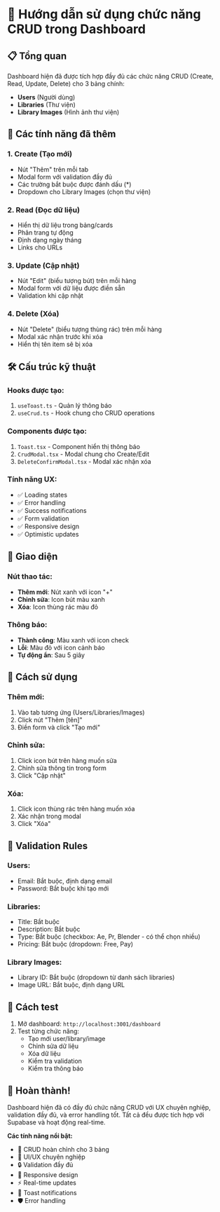 # 🚀 Hướng dẫn sử dụng chức năng CRUD trong Dashboard

## 📋 Tổng quan

Dashboard hiện đã được tích hợp đầy đủ các chức năng CRUD (Create, Read, Update, Delete) cho 3 bảng chính:
- **Users** (Người dùng)
- **Libraries** (Thư viện)
- **Library Images** (Hình ảnh thư viện)

## 🎯 Các tính năng đã thêm

### 1. **Create (Tạo mới)**
- Nút "Thêm" trên mỗi tab
- Modal form với validation đầy đủ
- Các trường bắt buộc được đánh dấu (*)
- Dropdown cho Library Images (chọn thư viện)

### 2. **Read (Đọc dữ liệu)**
- Hiển thị dữ liệu trong bảng/cards
- Phân trang tự động
- Định dạng ngày tháng
- Links cho URLs

### 3. **Update (Cập nhật)**
- Nút "Edit" (biểu tượng bút) trên mỗi hàng
- Modal form với dữ liệu được điền sẵn
- Validation khi cập nhật

### 4. **Delete (Xóa)**
- Nút "Delete" (biểu tượng thùng rác) trên mỗi hàng
- Modal xác nhận trước khi xóa
- Hiển thị tên item sẽ bị xóa

## 🛠️ Cấu trúc kỹ thuật

### **Hooks được tạo:**
1. `useToast.ts` - Quản lý thông báo
2. `useCrud.ts` - Hook chung cho CRUD operations

### **Components được tạo:**
1. `Toast.tsx` - Component hiển thị thông báo
2. `CrudModal.tsx` - Modal chung cho Create/Edit
3. `DeleteConfirmModal.tsx` - Modal xác nhận xóa

### **Tính năng UX:**
- ✅ Loading states
- ✅ Error handling
- ✅ Success notifications
- ✅ Form validation
- ✅ Responsive design
- ✅ Optimistic updates

## 🎨 Giao diện

### **Nút thao tác:**
- **Thêm mới**: Nút xanh với icon "+"
- **Chỉnh sửa**: Icon bút màu xanh
- **Xóa**: Icon thùng rác màu đỏ

### **Thông báo:**
- **Thành công**: Màu xanh với icon check
- **Lỗi**: Màu đỏ với icon cảnh báo
- **Tự động ẩn**: Sau 5 giây

## 📝 Cách sử dụng

### **Thêm mới:**
1. Vào tab tương ứng (Users/Libraries/Images)
2. Click nút "Thêm [tên]"
3. Điền form và click "Tạo mới"

### **Chỉnh sửa:**
1. Click icon bút trên hàng muốn sửa
2. Chỉnh sửa thông tin trong form
3. Click "Cập nhật"

### **Xóa:**
1. Click icon thùng rác trên hàng muốn xóa
2. Xác nhận trong modal
3. Click "Xóa"

## 🔧 Validation Rules

### **Users:**
- Email: Bắt buộc, định dạng email
- Password: Bắt buộc khi tạo mới

### **Libraries:**
- Title: Bắt buộc
- Description: Bắt buộc
- Type: Bắt buộc (checkbox: Ae, Pr, Blender - có thể chọn nhiều)
- Pricing: Bắt buộc (dropdown: Free, Pay)

### **Library Images:**
- Library ID: Bắt buộc (dropdown từ danh sách libraries)
- Image URL: Bắt buộc, định dạng URL

## 🚀 Cách test

1. Mở dashboard: `http://localhost:3001/dashboard`
2. Test từng chức năng:
   - Tạo mới user/library/image
   - Chỉnh sửa dữ liệu
   - Xóa dữ liệu
   - Kiểm tra validation
   - Kiểm tra thông báo

## 🎵 Hoàn thành!

Dashboard hiện đã có đầy đủ chức năng CRUD với UX chuyên nghiệp, validation đầy đủ, và error handling tốt. Tất cả đều được tích hợp với Supabase và hoạt động real-time.

**Các tính năng nổi bật:**
- 🎯 CRUD hoàn chỉnh cho 3 bảng
- 🎨 UI/UX chuyên nghiệp
- 🔒 Validation đầy đủ
- 📱 Responsive design
- ⚡ Real-time updates
- 🔔 Toast notifications
- 🛡️ Error handling
